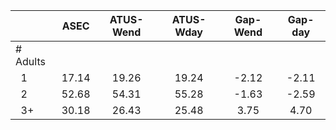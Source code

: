 
|                      |         ASEC |    ATUS-Wend |    ATUS-Wday |     Gap-Wend |      Gap-day |
| -------------------- | :----------: | :----------: | :----------: | :----------: | :----------: |
| # Adults             |              |              |              |              |              |
| &nbsp;&nbsp;1        |        17.14 |        19.26 |        19.24 |        -2.12 |        -2.11 |
| &nbsp;&nbsp;2        |        52.68 |        54.31 |        55.28 |        -1.63 |        -2.59 |
| &nbsp;&nbsp;3+       |        30.18 |        26.43 |        25.48 |         3.75 |         4.70 |

